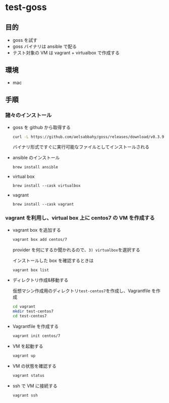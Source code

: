 # test-goss

## 目的

- goss を試す
- goss バイナリは ansible で配る
- テスト対象の VM は vagrant + virtualbox で作成する

## 環境

- mac

## 手順

### 諸々のインストール

- goss を github から取得する

  ```bash
  curl -L https://github.com/aelsabbahy/goss/releases/download/v0.3.9/goss-linux-amd64 -o goss/goss
  ```

  バイナリ形式ですぐに実行可能なファイルとしてインストールされる

- ansible のインストール

  ```terminal
  brew install ansible
  ```

- virtual box

  ```terminal
  brew install --cask virtualbox
  ```

- vagrant

  ```terminal
  brew install --cask vagrant
  ```

### vagrant を利用し、virtual box 上に centos7 の VM を作成する

- vagrant box を追加する

  ```bash
  vagrant box add centos/7
  ```

  provider を何にするか聞かれるので、`3) virtualbox`を選択する

  インストールした box を確認するときは

  ```bash
  vagrant box list
  ```

- ディレクトリ作成&移動する

  仮想マシン作成用のディレクトリ`test-centos7`を作成し、Vagrantfile を作成

  ```bash
  cd vagrant
  mkdir test-centos7
  cd test-centos7
  ```

- Vagrantfile を作成する

  ```bash
  vagrant init centos/7
  ```

- VM を起動する

  ```bash
  vagrant up
  ```

- VM の状態を確認する

  ```bash
  vagrant status
  ```

- ssh で VM に接続する

  ```bash
  vagrant ssh
  ```
